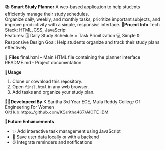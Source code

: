 📚 **Smart Study Planner**
A web-based application to help students efficiently manage their study schedules.  
Organize daily, weekly, and monthly tasks, prioritize important subjects, and improve productivity with a simple, responsive interface.
📝**Project Info**
Tech Stack: HTML, CSS, JavaScript  
Features:
🗓️ Daily Study Schedule
⭐ Task Prioritization
💻 Simple & Responsive Design
Goal: Help students organize and track their study plans effectively

📁 **Files**
final.html – Main HTML file containing the planner interface  
README.md – Project documentation

🚀**Usage**
1. Clone or download this repository.  
2. Open `final.html` in any web browser.  
3. Add tasks and organize your study plan.
     
👩‍💻**Developeed By**
K Saritha 
3rd Year ECE, Malla Reddy College Of Engineering For Women  
GitHub:https://github.com/KSaritha467/AICTE-IBM  

 🌟**Future Enhancements**
- ✨ Add interactive task management using JavaScript  
- 💾 Save user data locally or with a backend  
- ⏰ Integrate reminders and notifications  


